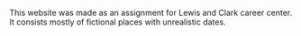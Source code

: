 This website was made as an assignment for Lewis and Clark career center. It consists mostly of fictional places with unrealistic dates.
